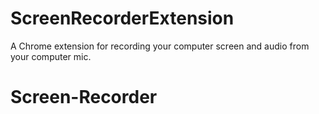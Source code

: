 # ScreenRecorderExtension
A Chrome extension for recording your computer screen and audio from your computer mic.
# Screen-Recorder
